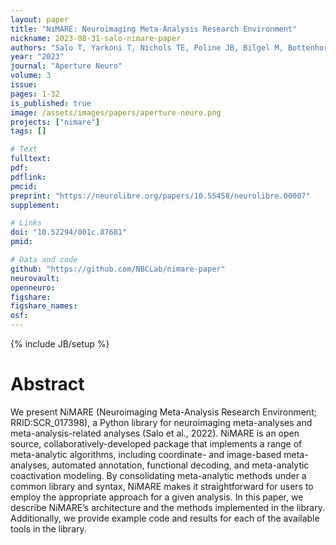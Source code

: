 ```yaml
---
layout: paper
title: "NiMARE: Neuroimaging Meta-Analysis Research Environment"
nickname: 2023-08-31-salo-nimare-paper
authors: "Salo T, Yarkoni T, Nichols TE, Poline JB, Bilgel M, Bottenhorn KL, Jarecka D, Kent JD, Kimbler A, Nielson DM, Oudyk KM, Peraza JA, Pérez A, Reeders PC, Yanes JA, Laird AR"
year: "2023"
journal: "Aperture Neuro"
volume: 3
issue:
pages: 1-32
is_published: true
image: /assets/images/papers/aperture-neuro.png
projects: ["nimare"]
tags: []

# Text
fulltext:
pdf:
pdflink:
pmcid:
preprint: "https://neurolibre.org/papers/10.55458/neurolibre.00007"
supplement:

# Links
doi: "10.52294/001c.87681"
pmid:

# Data and code
github: "https://github.com/NBCLab/nimare-paper"
neurovault:
openneuro:
figshare:
figshare_names:
osf:
---
```


{% include JB/setup %}

# Abstract

We present NiMARE (Neuroimaging Meta-Analysis Research Environment; RRID:SCR_017398), a Python library for neuroimaging meta-analyses and meta-analysis-related analyses (Salo et al., 2022).
NiMARE is an open source, collaboratively-developed package that implements a range of meta-analytic algorithms, including coordinate- and image-based meta-analyses, automated annotation, functional decoding, and meta-analytic coactivation modeling.
By consolidating meta-analytic methods under a common library and syntax, NiMARE makes it straightforward for users to employ the appropriate approach for a given analysis.
In this paper, we describe NiMARE’s architecture and the methods implemented in the library.
Additionally, we provide example code and results for each of the available tools in the library.
